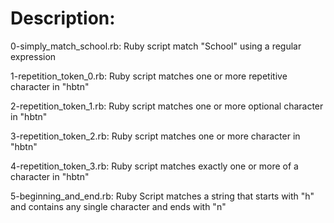 # Description:

0-simply_match_school.rb: Ruby script match "School" using a regular expression

1-repetition_token_0.rb: Ruby script matches one or more repetitive character in "hbtn"

2-repetition_token_1.rb: Ruby script matches one or more optional character in "hbtn"

3-repetition_token_2.rb: Ruby script matches one or more character in "hbtn"

4-repetition_token_3.rb: Ruby script matches exactly one or more of a character in "hbtn"

5-beginning_and_end.rb: Ruby Script matches a string that starts with "h" and contains any single character and ends with "n"
